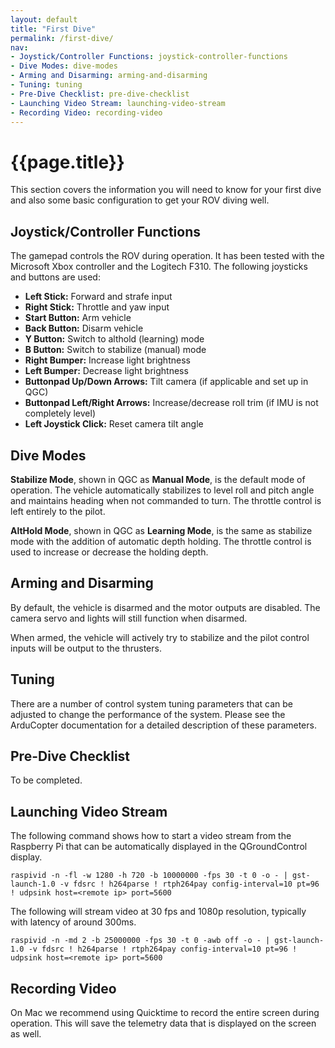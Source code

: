 ```yaml
---
layout: default
title: "First Dive"
permalink: /first-dive/
nav:
- Joystick/Controller Functions: joystick-controller-functions
- Dive Modes: dive-modes
- Arming and Disarming: arming-and-disarming
- Tuning: tuning
- Pre-Dive Checklist: pre-dive-checklist
- Launching Video Stream: launching-video-stream
- Recording Video: recording-video
---
```


# {{page.title}}

This section covers the information you will need to know for your first dive and also some basic configuration to get your ROV diving well.  

## Joystick/Controller Functions

The gamepad controls the ROV during operation. It has been tested with the Microsoft Xbox controller and the Logitech F310. The following joysticks and buttons are used:

- **Left Stick:** Forward and strafe input
- **Right Stick:** Throttle and yaw input
- **Start Button:** Arm vehicle
- **Back Button:** Disarm vehicle
- **Y Button:** Switch to althold (learning) mode
- **B Button:** Switch to stabilize (manual) mode
- **Right Bumper:** Increase light brightness
- **Left Bumper:** Decrease light brightness
- **Buttonpad Up/Down Arrows:** Tilt camera (if applicable and set up in QGC)
- **Buttonpad Left/Right Arrows:** Increase/decrease roll trim (if IMU is not completely level)
- **Left Joystick Click:** Reset camera tilt angle

## Dive Modes

**Stabilize Mode**, shown in QGC as **Manual Mode**, is the default mode of operation. The vehicle automatically stabilizes to level roll and pitch angle and maintains heading when not commanded to turn. The throttle control is left entirely to the pilot.

**AltHold Mode**, shown in QGC as **Learning Mode**, is the same as stabilize mode with the addition of automatic depth holding. The throttle control is used to increase or decrease the holding depth.

## Arming and Disarming

By default, the vehicle is disarmed and the motor outputs are disabled. The camera servo and lights will still function when disarmed. 

When armed, the vehicle will actively try to stabilize and the pilot control inputs will be output to the thrusters.

## Tuning

There are a number of control system tuning parameters that can be adjusted to change the performance of the system. Please see the ArduCopter documentation for a detailed description of these parameters.

## Pre-Dive Checklist

To be completed.

## Launching Video Stream

The following command shows how to start a video stream from the Raspberry Pi that can be automatically displayed in the QGroundControl display.

```
raspivid -n -fl -w 1280 -h 720 -b 10000000 -fps 30 -t 0 -o - | gst-launch-1.0 -v fdsrc ! h264parse ! rtph264pay config-interval=10 pt=96 ! udpsink host=<remote ip> port=5600
```

The following will stream video at 30 fps and 1080p resolution, typically with latency of around 300ms.

```
raspivid -n -md 2 -b 25000000 -fps 30 -t 0 -awb off -o - | gst-launch-1.0 -v fdsrc ! h264parse ! rtph264pay config-interval=10 pt=96 ! udpsink host=<remote ip> port=5600 
```

## Recording Video

On Mac we recommend using Quicktime to record the entire screen during operation. This will save the telemetry data that is displayed on the screen as well.
